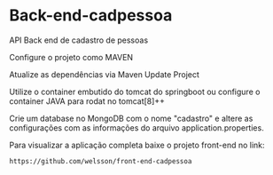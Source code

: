# Back-end-cadpessoa
API Back end de cadastro de pessoas

Configure o projeto como MAVEN

Atualize as dependências via Maven Update Project

Utilize o container embutido do tomcat do springboot ou configure o container JAVA para rodat no tomcat[8]++

Crie um database no MongoDB com o nome "cadastro" e altere as configurações com as informações do arquivo application.properties.

Para visualizar a aplicação completa baixe o projeto front-end no link:

    https://github.com/welsson/front-end-cadpessoa



